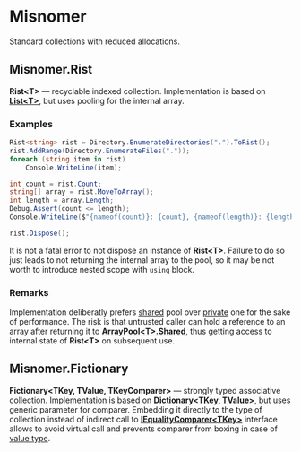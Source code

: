 # Misnomer

Standard collections with reduced allocations.

## Misnomer.Rist

**Rist&lt;T&gt;** — recyclable indexed collection. Implementation is based on [**List&lt;T&gt;**](https://github.com/dotnet/corefx/blob/master/src/Common/src/CoreLib/System/Collections/Generic/List.cs), but uses pooling for the internal array.

### Examples

```csharp
Rist<string> rist = Directory.EnumerateDirectories(".").ToRist();
rist.AddRange(Directory.EnumerateFiles("."));
foreach (string item in rist)
    Console.WriteLine(item);

int count = rist.Count;
string[] array = rist.MoveToArray();
int length = array.Length;
Debug.Assert(count <= length);
Console.WriteLine($"{nameof(count)}: {count}, {nameof(length)}: {length}");

rist.Dispose();
```

It is not a fatal error to not dispose an instance of **Rist&lt;T&gt;**.
Failure to do so just leads to not returning the internal array to the pool, so it may be not worth to introduce nested scope with `using` block.

### Remarks

Implementation deliberatly prefers [shared](https://docs.microsoft.com/en-us/dotnet/api/system.buffers.arraypool-1.shared) pool over [private](https://docs.microsoft.com/en-us/dotnet/api/system.buffers.arraypool-1.create) one for the sake of performance.
The risk is that untrusted caller can hold a reference to an array after returning it to [**ArrayPool&lt;T&gt;.Shared**](https://docs.microsoft.com/en-us/dotnet/api/system.buffers.arraypool-1.shared), thus getting access to internal state of **Rist&lt;T&gt;** on subsequent use.

## Misnomer.Fictionary

**Fictionary&lt;TKey, TValue, TKeyComparer&gt;** — strongly typed associative collection. 
Implementation is based on [**Dictionary&lt;TKey, TValue&gt;**](https://github.com/dotnet/corefx/blob/master/src/Common/src/CoreLib/System/Collections/Generic/Dictionary.cs), but uses generic parameter for comparer.
Embedding it directly to the type of collection instead of indirect call to [**IEqualityComparer&lt;TKey&gt;**](https://docs.microsoft.com/en-us/dotnet/api/system.collections.generic.iequalitycomparer-1) interface allows to avoid virtual call and prevents comparer from boxing in case of [value type](https://adamsitnik.com/Value-Types-vs-Reference-Types/).
